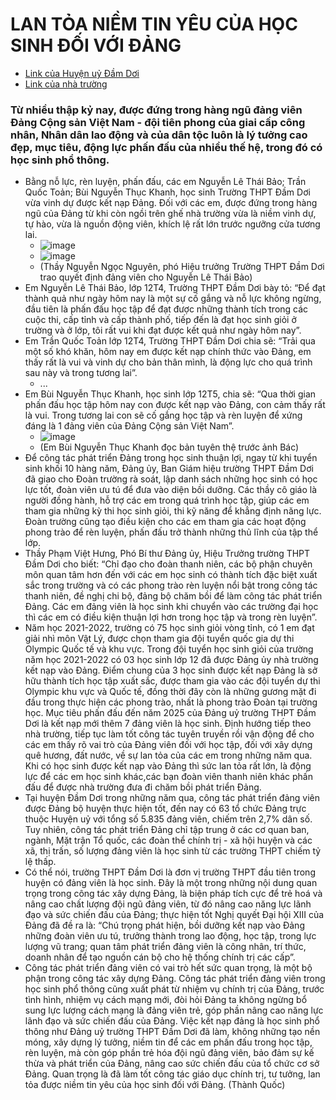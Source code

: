 # LAN TỎA NIỀM TIN YÊU CỦA HỌC SINH ĐỐI VỚI ĐẢNG #
 
  - [Link của Huyện uỷ Đầm Dơi](https://damdoi.camau.dcs.vn/xay-dung-dang/lan-toa-niem-tin-yeu-cua-hoc-sinh-doi-voi-dang-112837)
  - [Link của nhà trường](https://thpt-damdoi-camau.edu.vn/bai-viet-khac/lan-toa-niem-tin-yeu-cua-hoc-sinh-doi-voi-dang-32.html)
### Từ nhiều thập kỷ nay, được đứng trong hàng ngũ đảng viên Đảng Cộng sản Việt Nam - đội tiên phong của giai cấp công nhân, Nhân dân lao động và của dân tộc luôn là lý tưởng cao đẹp, mục tiêu, động lực phấn đấu của nhiều thế hệ, trong đó có học sinh phổ thông. ###
- Bằng nỗ lực, rèn luyện, phấn đấu, các em Nguyễn Lê Thái Bảo; Trần Quốc Toản; Bùi Nguyễn Thục Khanh, học sinh Trường THPT Đầm Dơi vừa vinh dự được kết nạp Đảng.
Đối với các em, được đứng trong hàng ngũ của Đảng từ khi còn ngồi trên ghế nhà trường vừa là niềm vinh dự, tự hào, vừa là nguồn động viên, khích lệ rất lớn trước ngưỡng cửa tương lai.
  - ![image](https://github.com/BsNgChiThanh/Ket-nap-dang-hoc-sinh/assets/82578024/d5353fbe-b631-40c6-af2c-62db462fd4a1)
  - ![image](https://github.com/BsNgChiThanh/Ket-nap-dang-hoc-sinh/assets/82578024/b08b6c0b-e49d-4ed4-8715-b3df24f66868)
  - (Thầy Nguyễn Ngọc Nguyên, phó Hiệu trưởng Trường THPT Đầm Dơi trao quyết định đảng viên cho Nguyễn Lê Thái Bảo)
- Em Nguyễn Lê Thái Bảo, lớp 12T4, Trường THPT Đầm Dơi bày tỏ: “Để đạt thành quả như ngày hôm nay là một sự cố gắng và nỗ lực không ngừng, đầu tiên là phấn đấu học tập để đạt được những thành tích trong các cuộc thi, cấp tỉnh và cấp thành phố, tiếp đến là đạt học sinh giỏi ở trường và ở lớp, tôi rất vui khi đạt được kết quả như ngày hôm nay”.
- Em Trần Quốc Toản lớp 12T4, Trường THPT Đầm Dơi chia sẽ: “Trải qua một số khó khăn, hôm nay em được kết nạp chính thức vào Đảng, em thấy rất là vui và vinh dự cho bản thân mình, là động lực cho quá trình sau này và trong tương lai”.
  - ...
- Em Bùi Nguyễn Thục Khanh, học sinh lớp 12T5, chia sẽ: “Qua thời gian phấn đấu học tập hôm nay con được kết nạp vào Đảng, con cảm thấy rất là vui. Trong tương lai con sẽ cố gắng học tập và rèn luyện để xứng đáng là 1 đảng viên của Đảng Cộng sản Việt Nam”.
  - ![image](https://github.com/BsNgChiThanh/Ket-nap-dang-hoc-sinh/assets/82578024/8430e0d6-7a92-4b65-a9a5-b24a4d44e9cb)
  - (Em Bùi Nguyễn Thục Khanh đọc bản tuyên thệ trước ảnh Bác)
- Để công tác phát triển Đảng trong học sinh thuận lợi, ngay từ khi tuyển sinh khối 10 hàng năm, Đảng ủy, Ban Giám hiệu trường THPT Đầm Dơi đã giao cho Đoàn trường rà soát, lập danh sách những học sinh có học lực tốt, đoàn viên ưu tú để đưa vào diện bồi dưỡng. Các thầy cô giáo là người đồng hành, hỗ trợ các em trong quá trình học tập, giúp các em tham gia những kỳ thi học sinh giỏi, thi kỹ năng để khẳng định năng lực. Đoàn trường cũng tạo điều kiện cho các em tham gia các hoạt động phong trào để rèn luyện, phấn đấu trở thành những thủ lĩnh của tập thể lớp.
- Thầy Phạm Việt Hưng, Phó Bí thư Đảng ủy, Hiệu Trưởng trường THPT Đầm Dơi cho biết: “Chỉ đạo cho đoàn thanh niên, các bộ phận chuyên môn quan tâm hơn đến với các em học sinh có thành tích đặc biệt xuất sắc trong trường và có các phong trào rèn luyện nổi bật trong công tác thanh niên, đề nghị chi bộ, đảng bộ chăm bồi để làm công tác phát triển Đảng. Các em đảng viên là học sinh khi chuyển vào các trường đại học thì các em có điều kiện thuận lợi hơn trong học tập và trong rèn luyện”.
- Năm học 2021-2022, trường có 75 học sinh giỏi vòng tỉnh, có 1 em đạt giải nhì môn Vật Lý, được chọn tham gia đội tuyển quốc gia dự thi Olympic Quốc tế và khu vực. Trong đội tuyển học sinh giỏi của trường năm học 2021-2022 có 03 học sinh lớp 12 đã được Đảng ủy nhà trường kết nạp vào Đảng. Điểm chung của 3 học sinh được kết nạp Đảng là sở hữu thành tích học tập xuất sắc, được tham gia vào các đội tuyển dự thi Olympic khu vực và Quốc tế, đồng thời đây còn là những gương mặt đi đầu trong thực hiện các phong trào, nhất là phong trào Đoàn tại trường học. Mục tiêu phấn đấu đến năm 2025 của Đảng uỷ trường THPT Đầm Dơi là kết nạp mới thêm 7 đảng viên là học sinh. Định hướng tiếp theo nhà trường, tiếp tục làm tốt công tác tuyên truyền rồi vận động để cho các em thấy rõ vai trò của Đảng viên đối với học tập, đối với xây dựng quê hương, đất nước, về sự lan tỏa của các em trong những năm qua. Khi có học sinh được kết nạp vào Đảng thì sức lan tỏa rất lớn, là động lực để các em học sinh khác,các bạn đoàn viên thanh niên khác phấn đấu để được nhà trường đưa đi chăm bồi phát triển Đảng.
- Tại huyện Đầm Dơi trong những năm qua, công tác phát triển đảng viên được Đảng bộ huyện thực hiện tốt, đến nay có 63 tổ chức Đảng trực thuộc Huyện uỷ với tổng số 5.835 đảng viên, chiếm trên 2,7% dân số. Tuy nhiên, công tác phát triển Đảng chỉ tập trung ở các cơ quan ban, ngành, Mặt trận Tổ quốc, các đoàn thể chính trị - xã hội huyện và các xã, thị trấn, số lượng đảng viên là học sinh từ các trường THPT chiếm tỷ lệ thấp.
- Có thể nói, trường THPT Đầm Dơi là đơn vị trường THPT đầu tiên trong huyện có đảng viên là học sinh. Đây là một trong những nội dung quan trọng trong công tác xây dựng Đảng, là biện pháp tích cực để trẻ hoá và nâng cao chất lượng đội ngũ đảng viên, từ đó nâng cao năng lực lãnh đạo và sức chiến đấu của Đảng; thực hiện tốt Nghị quyết Đại hội XIII của Đảng đã đề ra là: “Chú trọng phát hiện, bồi dưỡng kết nạp vào Đảng những đoàn viên ưu tú, trưởng thành trong lao động, học tập, trong lực lượng vũ trang; quan tâm phát triển đảng viên là công nhân, trí thức, doanh nhân để tạo nguồn cán bộ cho hệ thống chính trị các cấp”.
- Công tác phát triển đảng viên có vai trò hết sức quan trọng, là một bộ phận trong công tác xây dựng Đảng. Công tác phát triển đảng viên trong học sinh phổ thông cũng xuất phát từ nhiệm vụ chính trị của Đảng, trước tình hình, nhiệm vụ cách mạng mới, đòi hỏi Đảng ta không ngừng bổ sung lực lượng cách mạng là đảng viên trẻ, góp phần nâng cao năng lực lãnh đạo và sức chiến đấu của Đảng. Việc kết nạp đảng là học sinh phổ thông như Đảng uỷ trường THPT Đầm Dơi đã làm, không những tạo nền móng, xây dựng lý tưởng, niềm tin để các em phấn đấu trong học tập, rèn luyện, mà còn góp phần trẻ hóa đội ngũ đảng viên, bảo đảm sự kế thừa và phát triển của Đảng, nâng cao sức chiến đấu của tổ chức cơ sở Đảng. Quan trọng là đã làm tốt công tác giáo dục chính trị, tư tưởng, lan tỏa được niềm tin yêu của học sinh đối với Đảng. (Thành Quốc)
